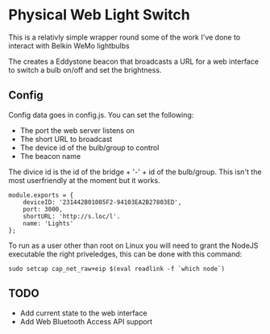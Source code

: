 # Physical Web Light Switch

This is a relativly simple wrapper round some of the work I've done to interact with Belkin WeMo lightbulbs

The creates a Eddystone beacon that broadcasts a URL for a web interface to switch a bulb on/off and set 
the brightness.

## Config

Config data goes in config.js. You can set the following:

 - The port the web server listens on
 - The short URL to broadcast
 - The device id of the bulb/group to control
 - The beacon name

The divice id is the id of the bridge + '-' + id of the bulb/group. This isn't the most userfriendly at the 
moment but it works.

```
module.exports = {
	deviceID: '231442B01005F2-94103EA2B27803ED',
	port: 3000,
	shortURL: 'http://s.loc/l'.
	name: 'Lights'
};
```

To run as a user other than root on Linux you will need to grant the NodeJS executable the right priveledges,
this can be done with this command:

```sudo setcap cap_net_raw+eip $(eval readlink -f `which node`)```

## TODO

 - Add current state to the web interface
 - Add Web Bluetooth Access API support